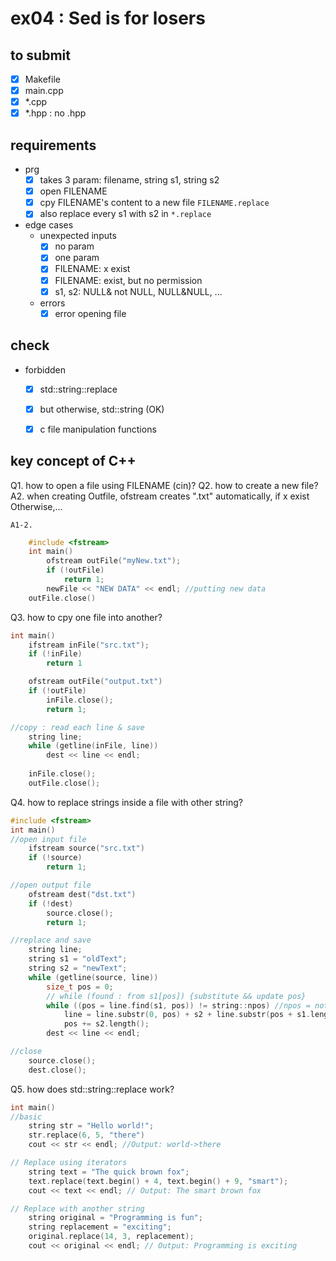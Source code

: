 # ex04 : Sed is for losers

## to submit
- [x] Makefile
- [x] main.cpp
- [x] *.cpp
- [x] *.hpp : no .hpp

## requirements
- prg 
	- [x] takes 3 param: filename, string s1, string s2
	- [x] open FILENAME
	- [x] cpy FILENAME's content to a new file `FILENAME.replace`
	- [x] also replace every s1 with s2 in `*.replace`
- edge cases
	- unexpected inputs
		- [x] no param
		- [x] one param
		- [x] FILENAME: x exist
		- [x] FILENAME: exist, but no permission
		- [x] s1, s2: NULL& not NULL, NULL&NULL, ... 
	-  errors
		- [x] error opening file

## check
- forbidden
	- [x] std::string::replace
	- [x] but otherwise, std::string (OK)
	- [x] c file manipulation functions


## key concept of C++
Q1. how to open a file using FILENAME (cin)?
Q2. how to create a new file?
	A2.	when creating Outfile, ofstream creates ".txt" automatically, if x exist
	Otherwise,...

	A1-2.
```cpp
	#include <fstream>
	int main()
		ofstream outFile("myNew.txt");
		if (!outFile)
			return 1;
		newFile << "NEW DATA" << endl; //putting new data
	outFile.close()
```



Q3. how to cpy one file into another?

```cpp
int main()
	ifstream inFile("src.txt");
	if (!inFile)
		return 1

	ofstream outFile("output.txt")
	if (!outFile)
		inFile.close();
		return 1;

//copy : read each line & save
	string line;
	while (getline(inFile, line))
		dest << line << endl;
	
	inFile.close();
	outFile.close();

```
Q4. how to replace strings inside a file with other string?
```cpp
#include <fstream>
int main()
//open input file
	ifstream source("src.txt")
	if (!source)
		return 1;

//open output file
	ofstream dest("dst.txt")
	if (!dest)
		source.close();
		return 1;

//replace and save
	string line;
	string s1 = "oldText";
	string s2 = "newText";
	while (getline(source, line))
		size_t pos = 0;
		// while (found : from s1[pos]) {substitute && update pos}	
		while ((pos = line.find(s1, pos)) != string::npos) //npos = not found
			line = line.substr(0, pos) + s2 + line.substr(pos + s1.length());
			pos += s2.length();
		dest << line << endl;

//close
	source.close();
	dest.close();
```
Q5. how does std::string::replace work?

```cpp
int main()
//basic
	string str = "Hello world!";
	str.replace(6, 5, "there")
	cout << str << endl; //Output: world->there

// Replace using iterators
	string text = "The quick brown fox";
	text.replace(text.begin() + 4, text.begin() + 9, "smart");
	cout << text << endl; // Output: The smart brown fox

// Replace with another string
	string original = "Programming is fun";
	string replacement = "exciting";
	original.replace(14, 3, replacement);
	cout << original << endl; // Output: Programming is exciting
```